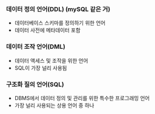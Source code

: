### 데이터 정의 언어(DDL) (mySQL 같은 거)

- 데이터베이스 스키마를 정의하기 위한 언어
- 데이터 사전에 메타데이터 포함

### 데이터 조작 언어(DML)

- 데이터 액세스 및 조작을 위한 언어
- SQL이 가장 널리 사용됨

### 구조화 질의 언어(SQL)

- DBMS에서 데이터 정의 및 관리를 위한 특수한 프로그래밍 언어
- 가장 널리 사용되는 상용 언어 중 하나